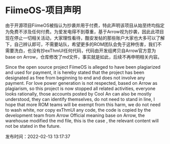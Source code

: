 # FiimeOS-项目声明
由于开源项目FiimeOS被指认为抄袭并用于付费，特此声明该项目从始至终均指定为免费不涉及任何付费。为爱发电得不到尊重，基于Arrow视为抄袭，因此此项目现在停止一切相关活动，大家理性看待，酷安发帖的那些账户大家也大多可以了解下，自己辨认即可，不需要站队，希望更多的ROM团队会免于这种伤害，我们不需要洗白，也没有抄exThmUI任何代码，代码由开发组拷贝自Arrow官方意为base on Arrow，仓库修改了md文件，事实就是如此，后续不再申明相关内容。



Since the open source project FiimeOS is alleged to have been plagiarized and used for payment, it is hereby stated that the project has been designated as free from beginning to end and does not involve any payment. For love power generation is not respected, based on Arrow as plagiarism, so this project is now stopped all related activities, everyone looks rationally, those accounts posted by Cool An can also be mostly understood, they can identify themselves, do not need to stand in line, I hope that more ROM teams will be exempt from this harm, we do not need to wash white, nor copy exThmUI any code, the code is copied by the development team from Arrow Official meaning base on Arrow, the warehouse modified the md file, this is the case , the relevant content will not be stated in the future.


发布时间：2022-02-13 13:17:37
